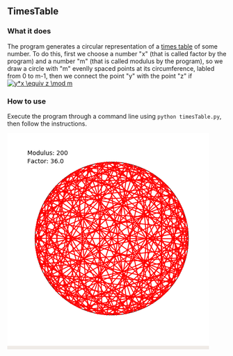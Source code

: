 ## TimesTable

### What it does

The program generates a circular representation of a [times table](https://en.wikipedia.org/wiki/Multiplication_table)
of some number. To do this, first we choose a number "x" (that is called factor
by the program) and a number "m" (that is called modulus by the program),
so we draw a circle with "m" evenlly spaced points at its circumference,
labled from 0 to m-1, then we connect the point "y" with the point "z" if
<a href="https://www.codecogs.com/eqnedit.php?latex=y*x&space;\equiv&space;z&space;\mod&space;m" target="\_blank"><img src="https://latex.codecogs.com/gif.latex?y*x&space;\equiv&space;z&space;\mod&space;m" title="y*x \equiv z \mod m" /></a>

### How to use

Execute the program through a command line using `python timesTable.py`, then
follow the instructions.

![table](./screenshots/36.png)
